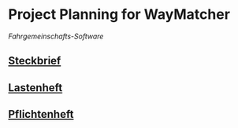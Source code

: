 # Project Planning for **WayMatcher**
*Fahrgemeinschafts-Software*

## [Steckbrief](Documentation/Auftrag/Steckbrief.md)

## [Lastenheft](Documentation/Auftrag/Lastenheft.md)

## [Pflichtenheft](Documentation/Auftrag/Pflichtenheft.md)
